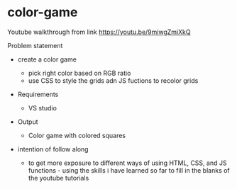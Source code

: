 # color-game
Youtube walkthrough from link
https://youtu.be/9miwgZmiXkQ

Problem statement
- create a color game
  - pick right color based on RGB ratio
  - use CSS to style the grids adn JS fuctions to recolor grids

- Requirements
  - VS studio

- Output
  - Color game with colored squares

- intention of follow along
  - to get more exposure to different ways of using HTML, CSS, and JS functions - using the skills i have learned so far to fill in the blanks of the youtube tutorials
